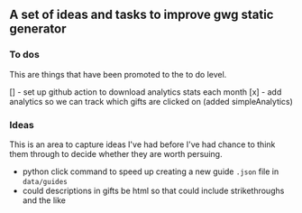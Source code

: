 ## A set of ideas and tasks to improve gwg static generator

### To dos

This are things that have been promoted to the to do level.

[] - set up github action to download analytics stats each month
[x] - add analytics so we can track which gifts are clicked on (added simpleAnalytics)

### Ideas

This is an area to capture ideas I've had before I've had chance to think them through to decide whether they are worth persuing.

* python click command to speed up creating a new guide `.json` file in `data/guides`
* could descriptions in gifts be html so that could include strikethroughs and the like
